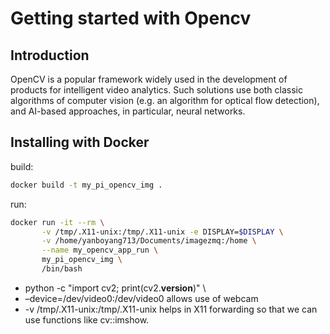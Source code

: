 # Getting started with Opencv

## Introduction
OpenCV is a popular framework widely used in the development of products for intelligent video analytics. Such solutions use both classic algorithms of computer vision (e.g. an algorithm for optical flow detection), and AI-based approaches, in particular, neural networks.

## Installing with Docker
build:
```bash
docker build -t my_pi_opencv_img .
```

run:
```bash
docker run -it --rm \
       -v /tmp/.X11-unix:/tmp/.X11-unix -e DISPLAY=$DISPLAY \
       -v /home/yanboyang713/Documents/imagezmq:/home \
       --name my_opencv_app_run \
       my_pi_opencv_img \
       /bin/bash
```
+ python -c "import cv2; print(cv2.__version__)" \
+ –device=/dev/video0:/dev/video0 allows use of webcam
+ -v /tmp/.X11-unix:/tmp/.X11-unix helps in X11 forwarding so that we can use functions like cv::imshow.

